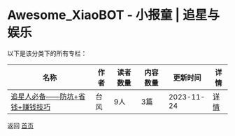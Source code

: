 # Awesome_XiaoBOT - 小报童 | 追星与娱乐

以下是该分类下的所有专栏：

| 名称 | 作者 | 读者数量 | 内容数量 | 更新时间 | 详情 |
|------|------|----------|----------|----------|------|
| [追星人必备——防坑+省钱+赚钱技巧](https://xiaobot.net/p/1314520?refer=0b133df9-27dc-423b-8101-639049001c13) | 台风 | 9人 | 3篇 |  2023-11-24 | [详情](../data/1314520.md) |


返回 [首页](../README.md)
